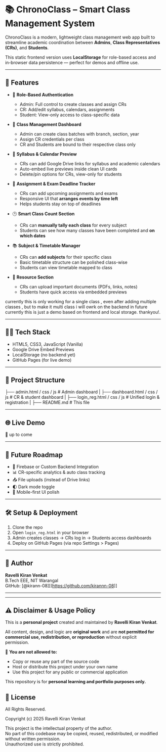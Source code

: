 # 📚 ChronoClass – Smart Class Management System

ChronoClass is a modern, lightweight class management web app built to streamline academic coordination between **Admins**, **Class Representatives (CRs)**, and **Students**.

This static frontend version uses **LocalStorage** for role-based access and in-browser data persistence — perfect for demos and offline use.

---

## 🚀 Features

- 🔐 **Role-Based Authentication**
  - Admin: Full control to create classes and assign CRs
  - CR: Add/edit syllabus, calendars, assignments
  - Student: View-only access to class-specific data

- 🏫 **Class Management Dashboard**
  - Admin can create class batches with branch, section, year
  - Assign CR credentials per class
  - CR and Students are bound to their respective class only

- 🧾 **Syllabus & Calendar Preview**
  - CRs can add Google Drive links for syllabus and academic calendars
  - Auto-embed live previews inside clean UI cards
  - Delete/pin options for CRs, view-only for students

- 📝 **Assignment & Exam Deadline Tracker**
  - CRs can add upcoming assignments and exams
  - Responsive UI that **arranges events by time left**
  - Helps students stay on top of deadlines

- 🕒 **Smart Class Count Section**
  - CRs can **manually tally each class** for every subject
  - Students can see how many classes have been completed and **on which dates**

- 📚 **Subject & Timetable Manager**
  - CRs can **add subjects** for their specific class
  - Basic timetable structure can be polished class-wise
  - Students can view timetable mapped to class

- 📂 **Resource Section**
  - CRs can upload important documents (PDFs, links, notes)
  - Students have quick access via embedded previews
 
currently this is only working for a single class , even after adding multiple classes , but to make it multi class i will owrk on the backend in future currently this is just a demo based on frontend and local storage.
thankyou!.

---

## 🧑‍💻 Tech Stack

- HTML5, CSS3, JavaScript (Vanilla)
- Google Drive Embed Previews
- LocalStorage (no backend yet)
- GitHub Pages (for live demo)

---

## 🧭 Project Structure

├── admin.html / css / js       # Admin dashboard
|
├── dashboard.html / css / js   # CR & student dashboard
|
├── login_reg.html / css / js   # Unified login & registration
|
├── README.md                   # This file

---

## 🌐 Live Demo

🔗 up to come



---

## 📌 Future Roadmap

- 🔗 Firebase or Custom Backend Integration
- 📊 CR-specific analytics & auto class tracking
- 📤 File uploads (instead of Drive links)
- 🌓 Dark mode toggle
- 📱 Mobile-first UI polish

---

## 🛠️ Setup & Deployment

1. Clone the repo
2. Open `login_reg.html` in your browser
3. Admin creates classes → CRs log in → Students access dashboards
4. Deploy on GitHub Pages (via repo Settings > Pages)

---

## 👤 Author

**Ravelli Kiran Venkat**  
B.Tech EEE, NIT Warangal  
GitHub: [@kirann-08][(https://github.com/kirannn-08)]

---
---

## ⚠️ Disclaimer & Usage Policy

This is a **personal project** created and maintained by **Ravelli Kiran Venkat**.

All content, design, and logic are **original work** and are **not permitted for commercial use, redistribution, or reproduction** without explicit permission.

📌 **You are not allowed to:**
- Copy or reuse any part of the source code
- Host or distribute this project under your own name
- Use this project for any public or commercial application

This repository is for **personal learning and portfolio purposes only.**


## 📄 License
All Rights Reserved.

Copyright (c) 2025 Ravelli Kiran Venkat

This project is the intellectual property of the author.  
No part of this codebase may be copied, reused, redistributed, or modified without written permission.  
Unauthorized use is strictly prohibited.
